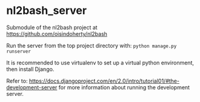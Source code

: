 # nl2bash_server
Submodule of the nl2bash project at https://github.com/oisindoherty/nl2bash

Run the server from the top project directory with: `python manage.py runserver`

It is recommended to use virtualenv to set up a virtual python environment, then install Django.

Refer to: https://docs.djangoproject.com/en/2.0/intro/tutorial01/#the-development-server
for more information about running the development server.

